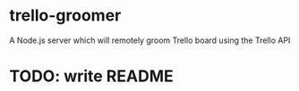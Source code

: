 # trello-groomer
A Node.js server which will remotely groom Trello board using the Trello API

# TODO: write README